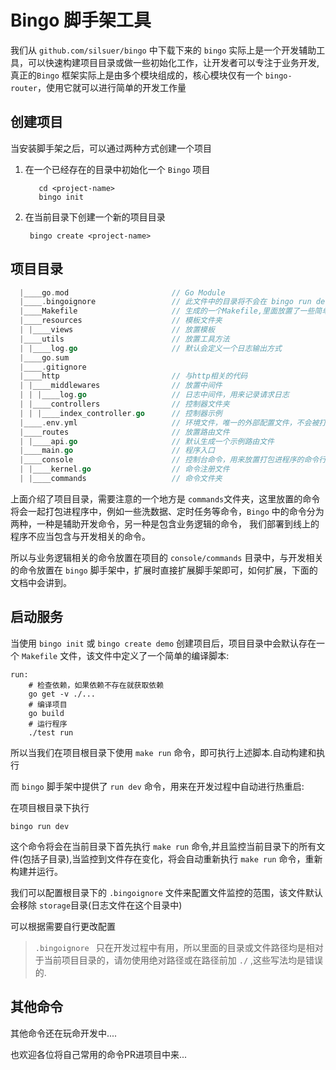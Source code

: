 # Bingo 脚手架工具

我们从 `github.com/silsuer/bingo` 中下载下来的 `bingo` 实际上是一个开发辅助工具，可以快速构建项目目录或做一些初始化工作，让开发者可以专注于业务开发,
真正的`Bingo` 框架实际上是由多个模块组成的，核心模块仅有一个 `bingo-router`，使用它就可以进行简单的开发工作量

## 创建项目

当安装脚手架之后，可以通过两种方式创建一个项目

1. 在一个已经存在的目录中初始化一个 `Bingo` 项目

   ```shell
      cd <project-name>
      bingo init
   ```

2. 在当前目录下创建一个新的项目目录

   ```
    bingo create <project-name>
   ```

## 项目目录

  ```go
    |____go.mod                       // Go Module
    |____.bingoignore                 // 此文件中的目录将不会在 bingo run dev 的监控范围内
    |____Makefile                     // 生成的一个Makefile,里面放置了一些简单的编译脚本
    |____resources                    // 模板文件夹
    | |____views                      // 放置模板
    |____utils                        // 放置工具方法
    | |____log.go                     // 默认会定义一个日志输出方式
    |____go.sum
    |____.gitignore 
    |____http                         // 与http相关的代码
    | |____middlewares                // 放置中间件
    | | |____log.go                   // 日志中间件，用来记录请求日志
    | |____controllers                // 控制器文件夹
    | | |____index_controller.go      // 控制器示例
    |____.env.yml                     // 环境文件，唯一的外部配置文件，不会被打包进程序中，开发时可以用来区分部署环境
    |____routes                       // 放置路由文件
    | |____api.go                     // 默认生成一个示例路由文件
    |____main.go                      // 程序入口
    |____console                      // 控制台命令，用来放置打包进程序的命令行程序
    | |____kernel.go                  // 命令注册文件
    | |____commands                   // 命令文件夹

  ```

  上面介绍了项目目录，需要注意的一个地方是 `commands`文件夹，这里放置的命令将会一起打包进程序中，例如一些洗数据、定时任务等命令，`Bingo` 中的命令分为两种，一种是辅助开发命令，另一种是包含业务逻辑的命令，
  我们部署到线上的程序不应当包含与开发相关的命令。

  所以与业务逻辑相关的命令放置在项目的 `console/commands` 目录中，与开发相关的命令放置在 `bingo` 脚手架中，扩展时直接扩展脚手架即可，如何扩展，下面的文档中会讲到。

## 启动服务

当使用 `bingo init` 或 `bingo create demo` 创建项目后，项目目录中会默认存在一个 `Makefile` 文件，该文件中定义了一个简单的编译脚本:

```
run:
    # 检查依赖，如果依赖不存在就获取依赖
	go get -v ./...  
    # 编译项目
	go build
    # 运行程序
	./test run
```

所以当我们在项目根目录下使用 `make run` 命令，即可执行上述脚本.自动构建和执行

而 `bingo` 脚手架中提供了 `run dev` 命令，用来在开发过程中自动进行热重启:

在项目根目录下执行

```
bingo run dev
```

这个命令将会在当前目录下首先执行 `make run` 命令,并且监控当前目录下的所有文件(包括子目录),当监控到文件存在变化，将会自动重新执行 `make run` 命令，重新构建并运行。

我们可以配置根目录下的 `.bingoignore` 文件来配置文件监控的范围，该文件默认会移除 `storage`目录(日志文件在这个目录中)

可以根据需要自行更改配置

> `.bingoignore ` 只在开发过程中有用，所以里面的目录或文件路径均是相对于当前项目目录的，请勿使用绝对路径或在路径前加 `./` ,这些写法均是错误的.

## 其他命令

   其他命令还在玩命开发中....
   
   也欢迎各位将自己常用的命令PR进项目中来...